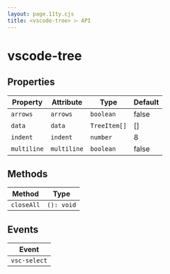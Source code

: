 ```yaml
---
layout: page.11ty.cjs
title: <vscode-tree> ⌲ API
---
```


# vscode-tree

## Properties

| Property    | Attribute   | Type         | Default |
|-------------|-------------|--------------|---------|
| `arrows`    | `arrows`    | `boolean`    | false   |
| `data`      | `data`      | `TreeItem[]` | []      |
| `indent`    | `indent`    | `number`     | 8       |
| `multiline` | `multiline` | `boolean`    | false   |

## Methods

| Method     | Type       |
|------------|------------|
| `closeAll` | `(): void` |

## Events

| Event        |
|--------------|
| `vsc-select` |
